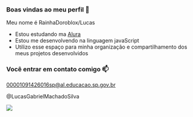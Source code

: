 ### Boas vindas ao meu perfil 💙

Meu nome é RainhaDoroblox/Lucas

- Estou estudando ma [Alura](https://www.alura.com.br)
- Estou me desenvolvendo na linguagem javaScript
- Utilizo esse espaço para minha organização e compartilhamento dos meus projetos desenvolvidos

### Você entrar em contato comigo 📫

00001091426016sp@al.educacao.sp.gov.br

@LucasGabrielMachadoSilva

![](https://tenor.com/n7u4Es16GRW.gif)
